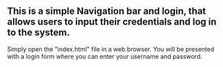 ## This is a simple Navigation bar and login, that allows users to input their credentials and log in to the system.

Simply open the "index.html" file in a web browser. You will be presented with a login form where you can enter your username and password.